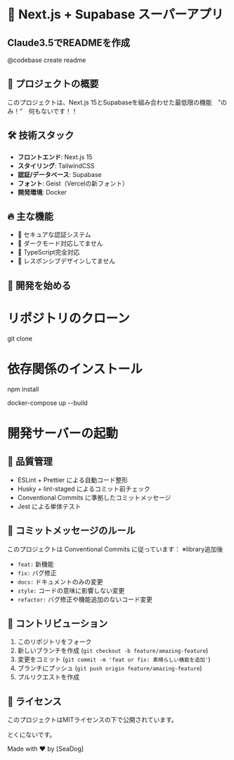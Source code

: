 # 🚀 Next.js + Supabase スーパーアプリ

## Claude3.5でREADMEを作成

@codebase create readme

## 🌟 プロジェクトの概要

このプロジェクトは、Next.js 15とSupabaseを組み合わせた最低限の機能　”のみ！”　何もないです！！

## 🛠 技術スタック

- **フロントエンド**: Next.js 15
- **スタイリング**: TailwindCSS
- **認証/データベース**: Supabase
- **フォント**: Geist（Vercelの新フォント）
- **開発環境**: Docker

## 🔥 主な機能

- 🔐 セキュアな認証システム
- 🎨 ダークモード対応してません
- 🚀 TypeScript完全対応
- 📱 レスポンシブデザインしてません

## 🚀 開発を始める

# リポジトリのクローン

git clone

# 依存関係のインストール

npm install

docker-compose up --build

# 開発サーバーの起動

## 🧪 品質管理

- ESLint + Prettier による自動コード整形
- Husky + lint-staged によるコミット前チェック
- Conventional Commits に準拠したコミットメッセージ
- Jest による単体テスト

## 📝 コミットメッセージのルール

このプロジェクトは Conventional Commits に従っています：
※library追加後

- `feat:` 新機能
- `fix:` バグ修正
- `docs:` ドキュメントのみの変更
- `style:` コードの意味に影響しない変更
- `refactor:` バグ修正や機能追加のないコード変更

## 🤝 コントリビューション

1. このリポジトリをフォーク
2. 新しいブランチを作成 (`git checkout -b feature/amazing-feature`)
3. 変更をコミット (`git commit -m 'feat or fix: 素晴らしい機能を追加'`)
4. ブランチにプッシュ (`git push origin feature/amazing-feature`)
5. プルリクエストを作成

## 📜 ライセンス

このプロジェクトはMITライセンスの下で公開されています。

とくにないです。

Made with ❤️ by [SeaDog]
